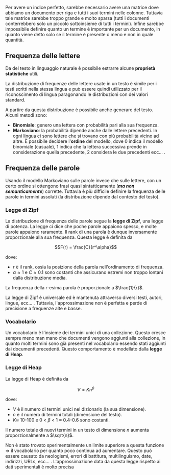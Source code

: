 
Per avere un indice perfetto, sarebbe necessario avere una matrice dove abbiamo un documento per riga e tutti i suoi termini nelle colonne. Tuttavia tale matrice sarebbe troppo grande e molto sparsa (tutti i documenti conterrebbero solo un piccolo sottoinsieme di tutti i termini). Infine sarebbe impossibile definire quanto un termine è importante per un documento, in quanto viene detto solo se il termine è presente o meno e non in quale quantità.

## Frequenza delle lettere 

Da del testo in linguaggio naturale è possibile estrarre alcune **proprietà statistiche** utili.

La distribuzione di frequenze delle lettere usate in un testo è simile per i testi scritti nella stessa lingua e può essere quindi utilizzato per il riconoscimento di lingua paragonando le distribuzioni con dei valori standard.

A partire da questa distribuzione è possibile anche generare del testo. Alcuni metodi sono:
- **Binomiale**: genero una lettera con probabilità pari alla sua frequenza.
- **Markoviano**: la probabilità dipende anche dalle lettere precedenti. In ogni lingua ci sono lettere che si trovano con più probabilità vicino ad altre. È possibile decidere l'**ordine** del modello, dove 0 indica il modello binomiale (casuale), 1 indica che la lettera successiva prende in considerazione quella precedente, 2 considera le due precedenti ecc... . 

## Frequenza delle parole
Usando il modello Markoviano sulle parole invece che sulle lettere, con un certo ordine si ottengono frasi quasi sintatticamente (***ma non semanticamente***) corrette.
Tuttavia è più difficile definire la frequenza delle parole in termini assoluti (la distribuzione dipende dal contesto del testo).

### Legge di Zipf
La distribuzione di frequenza delle parole segue la **legge di Zipf**, una legge di potenza.
La legge ci dice che poche parole appaiono spesso, e molte parole appaiono raramente. Il rank di una parola è dunque inversamente proporzionale alla sua frequenza.
Questa legge è definita da 

$$F(r) = \frac{C}{r^\alpha}$$

dove:
- $r$ è il rank, ossia la posizione della parola nell'ordinamento di frequenza.
- $\alpha \approx 1$ e $C \approx 0.1$ sono costanti che assicurano estremi non troppo lontani dalla distribuzione media.

La frequenza della r-esima parola è proporzionale a $\frac{1}{r}$.

La legge di Zipf è universale ed è mantenuta attraverso diversi testi, autori, lingue, ecc... .
Tuttavia, l'approssimazione non è perfetta e perde di precisione a frequenze alte e basse.

### Vocabolario
Un vocabolario è l'insieme dei termini unici di una collezione. Questo cresce sempre meno man mano che documenti vengono aggiunti alla collezione, in quanto molti termini sono già presenti nel vocabolario essendo stati aggiunti dai documenti precedenti.
Questo comportamento è modellato dalla **legge di Heap**.

### Legge di Heap
La legge di Heap è definita da

$$V = Kn^\beta$$

dove:
- $V$ è il numero di termini unici nel dizionario (la sua dimensione).
- $n$ è il numero di termini totali (dimensione del testo).
- $K \approx$ 10-100 e 0 < $\beta$ < 1 $\approx$ 0.4-0.6 sono costanti.

Il numero totale di nuovi termini in un testo di dimensione $n$ aumenta proporzionalmente a $\sqrt{n}$.

Non è stato trovato sperimentalmente un limite superiore a questa funzione $\Rightarrow$ il vocabolario per quanto poco continua ad aumentare. Questo può essere causato da neologismi, errori di battitura, multilinguismo, date, indirizzi, URLs, ecc... .
L'approssimazione data da questa legge rispetto ai dati sperimentali è molto precisa
